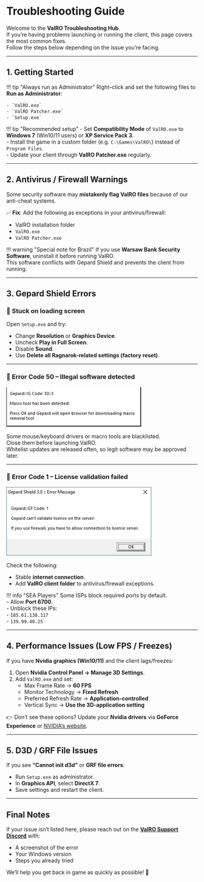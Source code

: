# Troubleshooting Guide

Welcome to the **ValRO Troubleshooting Hub**.  
If you’re having problems launching or running the client, this page covers the most common fixes.  
Follow the steps below depending on the issue you’re facing.

---

## 1. Getting Started

!!! tip "Always run as Administrator"
    Right–click and set the following files to **Run as Administrator**:
    
    - `ValRO.exe`
    - `ValRO Patcher.exe`
    - `Setup.exe`

!!! tip "Recommended setup"
    - Set **Compatibility Mode** of `ValRO.exe` to **Windows 7** (Win10/11 users) or **XP Service Pack 3**.  
    - Install the game in a custom folder (e.g. `C:\Games\ValRO\`) instead of `Program Files`.  
    - Update your client through **ValRO Patcher.exe** regularly.  

---

## 2. Antivirus / Firewall Warnings

Some security software may **mistakenly flag ValRO files** because of our anti-cheat systems.

✅ **Fix**: Add the following as exceptions in your antivirus/firewall:  
- ValRO installation folder  
- `ValRO.exe`  
- `ValRO Patcher.exe`  

!!! warning "Special note for Brazil"
    If you use **Warsaw Bank Security Software**, uninstall it before running ValRO.  
    This software conflicts with Gepard Shield and prevents the client from running.

---

## 3. Gepard Shield Errors

### 🚫 Stuck on loading screen
Open `Setup.exe` and try:  
- Change **Resolution** or **Graphics Device**.  
- Uncheck **Play in Full Screen**.  
- Disable **Sound**.  
- Use **Delete all Ragnarok-related settings (factory reset)**.  

---

### 🚫 Error Code 50 – Illegal software detected
![Code 50](assets/gepard-code-50.png)

Some mouse/keyboard drivers or macro tools are blacklisted.  
Close them before launching ValRO.  
Whitelist updates are released often, so legit software may be approved later.

---

### 🚫 Error Code 1 – License validation failed

![Code 1](assets/gepard-code-1.png)

Check the following:  
- Stable **internet connection**.  
- Add **ValRO client folder** to antivirus/firewall exceptions.  

!!! info "SEA Players"
    Some ISPs block required ports by default.  
    - Allow **Port 6700**.  
    - Unblock these IPs:  
      - `185.61.138.117`  
      - `139.99.40.25`

---

## 4. Performance Issues (Low FPS / Freezes)

If you have **Nvidia graphics (Win10/11)** and the client lags/freezes:

1. Open **Nvidia Control Panel → Manage 3D Settings**.  
2. Add `ValRO.exe` and set:  
   - Max Frame Rate → **60 FPS**  
   - Monitor Technology → **Fixed Refresh**  
   - Preferred Refresh Rate → **Application-controlled**  
   - Vertical Sync → **Use the 3D-application setting**  

👉 Don’t see these options? Update your **Nvidia drivers** via **GeForce Experience** or [NVIDIA’s website](https://www.nvidia.com/).

---

## 5. D3D / GRF File Issues

If you see **“Cannot init d3d”** or **GRF file errors**:

- Run `Setup.exe` as administrator.  
- In **Graphics API**, select **DirectX 7**.  
- Save settings and restart the client.  

---

## Final Notes
If your issue isn’t listed here, please reach out on the **[ValRO Support Discord](https://discord.gg/5sdvj8sPYg)** with:  
- A screenshot of the error  
- Your Windows version  
- Steps you already tried  

We’ll help you get back in game as quickly as possible! 🚀
